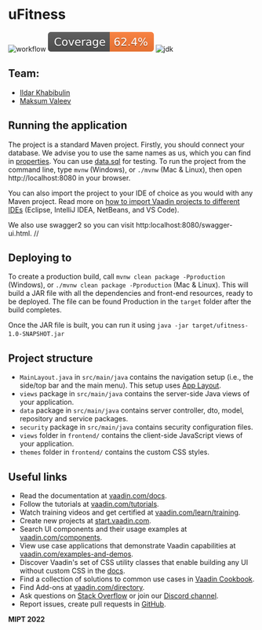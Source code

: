 uFitness
==============================
![workflow](https://github.com/wheelbarrowru/uFitness/actions/workflows/main.yml/badge.svg)
![Coverage](.github/badges/jacoco.svg)
![jdk](https://img.shields.io/badge/JDK-11-blue)

## Team:
- [Ildar Khabibulin](https://github.com/wheelbarrowru)
- [Maksum Valeev](https://github.com/mvtValeev)

## Running the application

The project is a standard Maven project. Firstly, you should connect your database. We advise you to use the same names as us,
which you can find in [properties](src/main/resources/application.properties). You can use [data.sql](src/main/resources/data.sql) for testing. To run the project from the command line,
type `mvnw` (Windows), or `./mvnw` (Mac & Linux), then open
http://localhost:8080 in your browser.

You can also import the project to your IDE of choice as you would with any
Maven project. Read more on [how to import Vaadin projects to different 
IDEs](https://vaadin.com/docs/latest/flow/guide/step-by-step/importing) (Eclipse, IntelliJ IDEA, NetBeans, and VS Code).

We also use swagger2 so you can visit http:localhost:8080/swagger-ui.html.
//
## Deploying to 
To create a production build, call `mvnw clean package -Pproduction` (Windows),
or `./mvnw clean package -Pproduction` (Mac & Linux).
This will build a JAR file with all the dependencies and front-end resources,
ready to be deployed. The file can be found Production
in the `target` folder after the build completes.

Once the JAR file is built, you can run it using
`java -jar target/ufitness-1.0-SNAPSHOT.jar`

## Project structure

- `MainLayout.java` in `src/main/java` contains the navigation setup (i.e., the
  side/top bar and the main menu). This setup uses
  [App Layout](https://vaadin.com/components/vaadin-app-layout).
- `views` package in `src/main/java` contains the server-side Java views of your application.
- `data` package in `src/main/java` contains server controller, dto, model, repository and service packages.
- `security` package in `src/main/java` contains security configuration files.
- `views` folder in `frontend/` contains the client-side JavaScript views of your application.
- `themes` folder in `frontend/` contains the custom CSS styles.

## Useful links

- Read the documentation at [vaadin.com/docs](https://vaadin.com/docs).
- Follow the tutorials at [vaadin.com/tutorials](https://vaadin.com/tutorials).
- Watch training videos and get certified at [vaadin.com/learn/training](https://vaadin.com/learn/training).
- Create new projects at [start.vaadin.com](https://start.vaadin.com/).
- Search UI components and their usage examples at [vaadin.com/components](https://vaadin.com/components).
- View use case applications that demonstrate Vaadin capabilities at [vaadin.com/examples-and-demos](https://vaadin.com/examples-and-demos).
- Discover Vaadin's set of CSS utility classes that enable building any UI without custom CSS in the [docs](https://vaadin.com/docs/latest/ds/foundation/utility-classes). 
- Find a collection of solutions to common use cases in [Vaadin Cookbook](https://cookbook.vaadin.com/).
- Find Add-ons at [vaadin.com/directory](https://vaadin.com/directory).
- Ask questions on [Stack Overflow](https://stackoverflow.com/questions/tagged/vaadin) or join our [Discord channel](https://discord.gg/MYFq5RTbBn).
- Report issues, create pull requests in [GitHub](https://github.com/vaadin/platform).

**MIPT 2022**